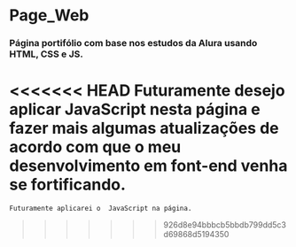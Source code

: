 # Page_Web
### Página portifólio com base nos estudos da Alura usando HTML, CSS e JS.
<<<<<<< HEAD
    Futuramente desejo aplicar JavaScript nesta página e fazer mais algumas atualizações de acordo com que o meu desenvolvimento em font-end venha se fortificando.
=======
    Futuramente aplicarei o  JavaScript na página.
>>>>>>> 926d8e94bbbcb5bbdb799dd5c3d69868d5194350
